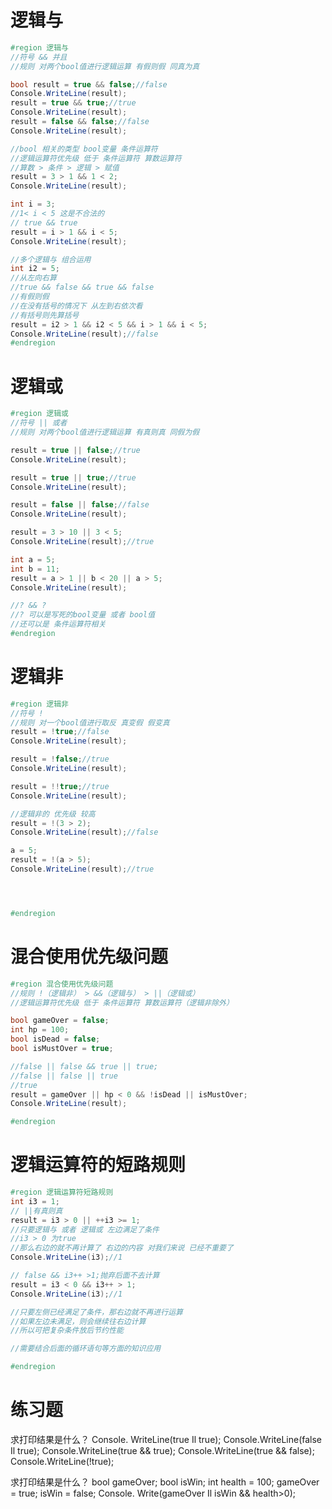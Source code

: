 # 逻辑与
```C#
#region 逻辑与
//符号 && 并且
//规则 对两个bool值进行逻辑运算 有假则假 同真为真

bool result = true && false;//false
Console.WriteLine(result);
result = true && true;//true
Console.WriteLine(result);
result = false && false;//false
Console.WriteLine(result);

//bool 相关的类型 bool变量 条件运算符
//逻辑运算符优先级 低于 条件运算符 算数运算符
//算数 > 条件 > 逻辑 > 赋值
result = 3 > 1 && 1 < 2;
Console.WriteLine(result);

int i = 3;
//1< i < 5 这是不合法的
// true && true
result = i > 1 && i < 5;
Console.WriteLine(result);

//多个逻辑与 组合运用
int i2 = 5;
//从左向右算
//true && false && true && false
//有假则假
//在没有括号的情况下 从左到右依次看
//有括号则先算括号
result = i2 > 1 && i2 < 5 && i > 1 && i < 5;
Console.WriteLine(result);//false
#endregion
```
# 逻辑或
```C#
#region 逻辑或
//符号 || 或者
//规则 对两个bool值进行逻辑运算 有真则真 同假为假

result = true || false;//true
Console.WriteLine(result);

result = true || true;//true
Console.WriteLine(result);

result = false || false;//false
Console.WriteLine(result);

result = 3 > 10 || 3 < 5;
Console.WriteLine(result);//true

int a = 5;
int b = 11;
result = a > 1 || b < 20 || a > 5;
Console.WriteLine(result);

//? && ?
//? 可以是写死的bool变量 或者 bool值
//还可以是 条件运算符相关
#endregion
```
# 逻辑非
```C#
#region 逻辑非
//符号 ! 
//规则 对一个bool值进行取反 真变假 假变真
result = !true;//false
Console.WriteLine(result);

result = !false;//true
Console.WriteLine(result);

result = !!true;//true
Console.WriteLine(result);

//逻辑非的 优先级 较高
result = !(3 > 2);
Console.WriteLine(result);//false

a = 5;
result = !(a > 5);
Console.WriteLine(result);//true




#endregion
```
# 混合使用优先级问题
```C#
#region 混合使用优先级问题
//规则 !（逻辑非） > &&（逻辑与） > ||（逻辑或）
//逻辑运算符优先级 低于 条件运算符 算数运算符（逻辑非除外）

bool gameOver = false;
int hp = 100;
bool isDead = false;
bool isMustOver = true;

//false || false && true || true;
//false || false || true
//true
result = gameOver || hp < 0 && !isDead || isMustOver;
Console.WriteLine(result); 

#endregion
```

# 逻辑运算符的短路规则
```C#
#region 逻辑运算符短路规则
int i3 = 1;
// ||有真则真
result = i3 > 0 || ++i3 >= 1;
//只要逻辑与 或者 逻辑或 左边满足了条件
//i3 > 0 为true
//那么右边的就不再计算了 右边的内容 对我们来说 已经不重要了
Console.WriteLine(i3);//1

// false && i3++ >1;抛弃后面不去计算
result = i3 < 0 && i3++ > 1;
Console.WriteLine(i3);//1

//只要左侧已经满足了条件，那右边就不再进行运算
//如果左边未满足，则会继续往右边计算
//所以可把复杂条件放后节约性能

//需要结合后面的循环语句等方面的知识应用

#endregion

```
# 练习题
求打印结果是什么？ 
Console. WriteLine(true Il true); 
Console.WriteLine(false Il true); 
Console.WriteLine(true && true); 
Console.WriteLine(true && false); 
Console.WriteLine(!true); 

求打印结果是什么？ 
bool gameOver; 
bool isWin; 
int health = 100; 
gameOver = true; 
isWin = false; Console.
Write(gameOver Il isWin && health>0);
